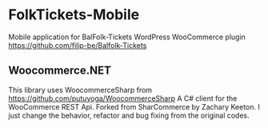 # FolkTickets-Mobile
Mobile application for BalFolk-Tickets WordPress WooCommerce plugin
https://github.com/filip-be/Balfolk-Tickets

## Woocommerce.NET
This library uses WoocommerceSharp from https://github.com/putuyoga/WoocommerceSharp
A C# client for the WooCommerce REST Api. Forked from SharCommerce by Zachary Keeton. I just change the behavior, refactor and bug fixing from the original codes.